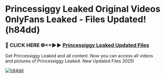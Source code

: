# Princessiggy Leaked Original Videos 0nlyFans Leaked - Files Updated! (h84dd)

<h3>🔴 CLICK HERE 🌐==►► <a href="https://tinyurl.com/ehrbuxhb" rel="nofollow">Princessiggy Leaked Updated Files</a></h3>

Get Princessiggy Leaked and all content. Now you can access all videos and pictures of Princessiggy Leaked. New Updated Files 2025!

[![h84dd](https://i.imgur.com/lVYEuWS.gif)](https://tinyurl.com/ehrbuxhb)
